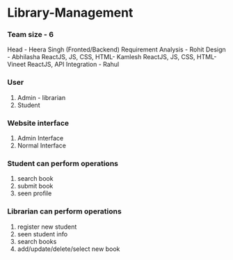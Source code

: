 
# Library-Management

### Team size - 6
Head - Heera Singh (Fronted/Backend)
Requirement Analysis - Rohit
Design - Abhilasha
ReactJS, JS, CSS, HTML- Kamlesh
ReactJS, JS, CSS, HTML- Vineet
ReactJS, API Integration - Rahul


### User
1. Admin - librarian
2. Student

### Website interface

1. Admin Interface
2. Normal Interface

### Student can perform operations
1. search book
2. submit book
3. seen profile

### Librarian can perform operations
1. register new student
2. seen student info
3. search books
4. add/update/delete/select new book
